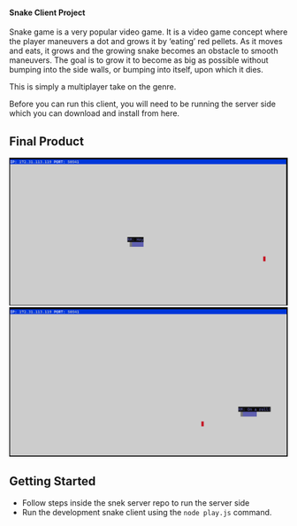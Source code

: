 #### Snake Client Project

Snake game is a very popular video game. It is a video game concept where the player maneuvers a dot and grows it by ‘eating’ red pellets. As it moves and eats, it grows and the growing snake becomes an obstacle to smooth maneuvers. The goal is to grow it to become as big as possible without bumping into the side walls, or bumping into itself, upon which it dies.

This is simply a multiplayer take on the genre.

Before you can run this client, you will need to be running the server side which you can download and install from here. 

## Final Product

!["Starting the game"](./Images/Snek-1.png)
!["Eating a pellet and sending a message"](./Images/Snek-2.png)


## Getting Started

- Follow steps inside the snek server repo to run the server side
- Run the development snake client using the `node play.js` command.
